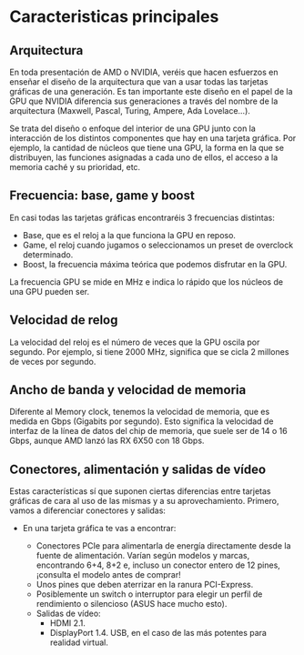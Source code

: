 # Caracteristicas principales
## Arquitectura
En toda presentación de AMD o NVIDIA, veréis que hacen esfuerzos en enseñar el diseño de la arquitectura que van a usar todas las tarjetas gráficas de una generación. Es tan importante este diseño en el papel
de la GPU que NVIDIA diferencia sus generaciones a través del nombre de la arquitectura (Maxwell, Pascal, Turing, Ampere, Ada Lovelace…).

Se trata del diseño o enfoque del interior de una GPU junto con la interacción de los distintos componentes que hay en una tarjeta gráfica. Por ejemplo, la cantidad de núcleos que tiene una GPU, la forma en la 
que se distribuyen, las funciones asignadas a cada uno de ellos, el acceso a la memoria caché y su prioridad, etc.

## Frecuencia: base, game y boost
En casi todas las tarjetas gráficas encontraréis 3 frecuencias distintas:

* Base, que es el reloj a la que funciona la GPU en reposo.
* Game, el reloj cuando jugamos o seleccionamos un preset de overclock determinado.
* Boost, la frecuencia máxima teórica que podemos disfrutar en la GPU.

La frecuencia GPU se mide en MHz e indica lo rápido que los núcleos de una GPU pueden ser. 

## Velocidad de relog

La velocidad del reloj es el número de veces que la GPU oscila por segundo. Por ejemplo, si tiene 2000 MHz, significa que se cicla 2 millones de veces por segundo.

## Ancho de banda y velocidad de memoria

Diferente al Memory clock, tenemos la velocidad de memoria, que es medida en Gbps (Gigabits por segundo). Esto significa la velocidad de interfaz de la línea de datos del chip de memoria,
que suele ser de 14 o 16 Gbps, aunque AMD lanzó las RX 6X50 con 18 Gbps.

## Conectores, alimentación y salidas de vídeo
Estas características sí que suponen ciertas diferencias entre tarjetas gráficas de cara al uso de las mismas y a su aprovechamiento. Primero, vamos a diferenciar conectores y salidas:

* En una tarjeta gráfica te vas a encontrar:

  * Conectores PCIe para alimentarla de energía directamente desde la fuente de alimentación. Varían según modelos y marcas, encontrando 6+4, 8+2 e, incluso un         conector entero de 12 pines, ¡consulta el modelo antes de comprar!
  * Unos pines que deben aterrizar en la ranura PCI-Express.
  * Posiblemente un switch o interruptor para elegir un perfil de rendimiento o silencioso (ASUS hace mucho esto).
  * Salidas de vídeo:
    * HDMI 2.1.
    * DisplayPort 1.4.
USB, en el caso de las más potentes para realidad virtual.
